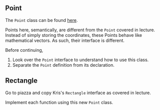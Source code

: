Point
---

The `Point` class can be found [here](https://github.com/cs-si-ucr/cs12/blob/master/etc/Point.cpp).

Points here, semantically, are different from the `Point` covered in lecture.
Instead of simply storing the coordinates, these Points behave like mathematical vectors.
As such, their interface is different.

Before continuing,
1. Look over the `Point` interface to understand how to use this class.
2. Separate the `Point` definition from its declaration.


Rectangle
---

Go to piazza and copy Kris's `Rectangle` interface as covered in lecture.

Implement each function using this new `Point` class.
